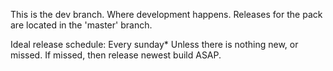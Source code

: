 This is the dev branch. Where development happens. 
Releases for the pack are located in the 'master' branch.

Ideal release schedule: Every sunday*
Unless there is nothing new, or missed. If missed, then release newest build ASAP.
